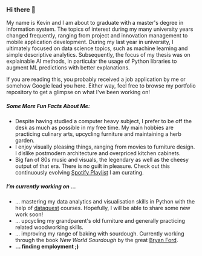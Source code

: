 ### Hi there 👋

My name is Kevin and I am about to graduate with a master's degree in information system. The topics of interest during my many university years changed frequently, ranging from project and innovation management to mobile application development. During my last year in university, I ultimately focused on data science topics, such as machine learning and simple descriptive analytics. Subsequently, the focus of my thesis was on explainable AI methods, in particular the usage of Python libraries to augment ML predictions with better explanations.

If you are reading this, you probably received a job application by me or somehow Google lead you here. Either way, feel free to browse my portfolio repository to get a glimpse on what I've been working on!

##### Some More Fun Facts About Me:
- Despite having studied a computer heavy subject, I prefer to be off the desk as much as possible in my free time. My main hobbies are practicing culinary arts, upcycling furniture and maintaining a herb garden.
- I enjoy visually pleasing things, ranging from movies to furniture design. I dislike postmodern architecture and overpriced kitchen cabinets.
- Big fan of 80s music and visuals, the legendary as well as the cheesy output of that era. There is no guilt in pleasure. Check out this continuously evolving [Spotify Playlist](https://open.spotify.com/playlist/1PLLgWVth8PoXXNqpLXFR9?si=f135a2b8782a4daa) I am curating.


##### I’m currently working on ...
- ... mastering my data analytics and visualisation skills in Python with the help of [dataquest](https://www.dataquest.io/) courses. Hopefully, I will be able to share some new work soon!
- ... upcycling my grandparent's old furniture and generally practicing related woodworking skills.
- ... improving my range of baking with sourdough. Currently working through the book *New World Sourdough* by the great [Bryan Ford](https://www.artisanbryan.com/).
- **... finding employment ;)**

<!--
**kvn23/kvn23** is a ✨ _special_ ✨ repository because its `README.md` (this file) appears on your GitHub profile.

Here are some ideas to get you started:

- 🔭 I’m currently working on ...
- 🌱 I’m currently learning ...
- 👯 I’m looking to collaborate on ...
- 🤔 I’m looking for help with ...
- 💬 Ask me about ...
- 📫 How to reach me: ...
- 😄 Pronouns: ...
- ⚡ Fun fact: ...
-->

